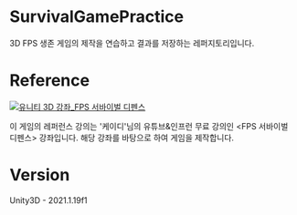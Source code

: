 # SurvivalGamePractice
3D FPS 생존 게임의 제작을 연습하고 결과를 저장하는 레퍼지토리입니다.

# Reference
[![유니티 3D 강좌_FPS 서바이벌 디펜스](https://img.youtube.com/vi/uandR5M30ho/0.jpg)](https://youtu.be/uandR5M30ho)

이 게임의 레퍼런스 강의는 '케이디'님의 유튜브&인프런 무료 강의인 <FPS 서바이벌 디펜스> 강좌입니다. 해당 강좌를 바탕으로 하여 게임을 제작합니다.

# Version
Unity3D - 2021.1.19f1
